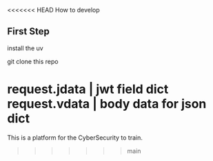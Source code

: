 <<<<<<< HEAD
How to develop

## First Step

install the uv

git clone this repo

request.jdata | jwt field dict
request.vdata | body data for json dict
=======
This is a platform for the CyberSecurity to train.
>>>>>>> main
